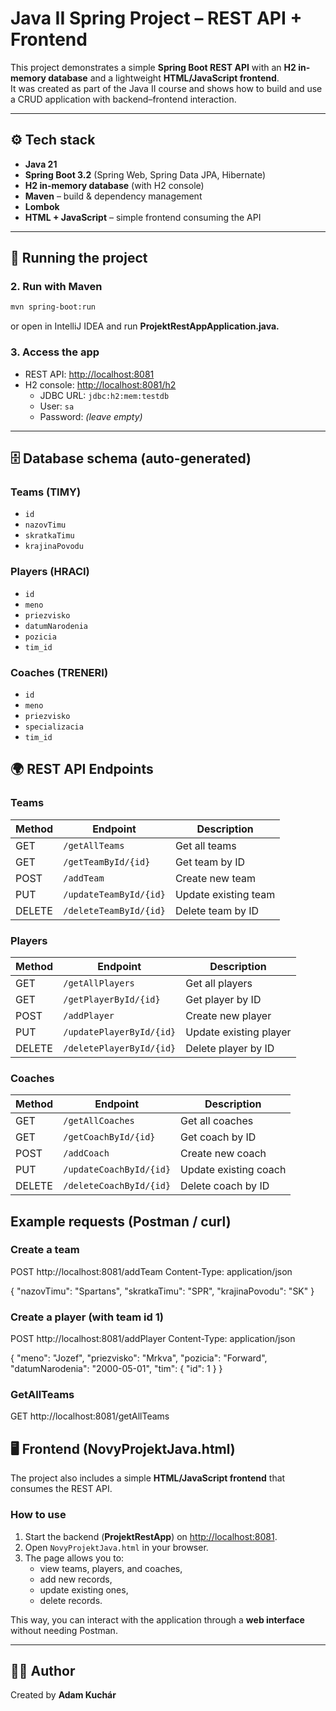 # Java II Spring Project – REST API + Frontend

This project demonstrates a simple **Spring Boot REST API** with an **H2 in-memory database** and a lightweight **HTML/JavaScript frontend**.  
It was created as part of the Java II course and shows how to build and use a CRUD application with backend–frontend interaction.  

---

## ⚙️ Tech stack
- **Java 21**
- **Spring Boot 3.2** (Spring Web, Spring Data JPA, Hibernate)
- **H2 in-memory database** (with H2 console)
- **Maven** – build & dependency management
- **Lombok**
- **HTML + JavaScript** – simple frontend consuming the API

---
## 🚀 Running the project

### 2. Run with Maven
```bash
mvn spring-boot:run
```
or open in IntelliJ IDEA and run **ProjektRestAppApplication.java.**


### 3. Access the app
- REST API: [http://localhost:8081](http://localhost:8081)  
- H2 console: [http://localhost:8081/h2](http://localhost:8081/h2)  
  - JDBC URL: `jdbc:h2:mem:testdb`  
  - User: `sa`  
  - Password: *(leave empty)*

---

## 🗄️ Database schema (auto-generated)

### Teams (TIMY)
- `id`
- `nazovTimu`
- `skratkaTimu`
- `krajinaPovodu`

### Players (HRACI)
- `id`
- `meno`
- `priezvisko`
- `datumNarodenia`
- `pozicia`
- `tim_id`

### Coaches (TRENERI)
- `id`
- `meno`
- `priezvisko`
- `specializacia`
- `tim_id`





## 🌍 REST API Endpoints

### Teams
| Method | Endpoint                | Description             |
|--------|--------------------------|-------------------------|
| GET    | `/getAllTeams`           | Get all teams           |
| GET    | `/getTeamById/{id}`      | Get team by ID          |
| POST   | `/addTeam`               | Create new team         |
| PUT    | `/updateTeamById/{id}`   | Update existing team    |
| DELETE | `/deleteTeamById/{id}`   | Delete team by ID       |

### Players
| Method | Endpoint                   | Description              |
|--------|-----------------------------|--------------------------|
| GET    | `/getAllPlayers`            | Get all players          |
| GET    | `/getPlayerById/{id}`       | Get player by ID         |
| POST   | `/addPlayer`                | Create new player        |
| PUT    | `/updatePlayerById/{id}`    | Update existing player   |
| DELETE | `/deletePlayerById/{id}`    | Delete player by ID      |

### Coaches
| Method | Endpoint                   | Description              |
|--------|-----------------------------|--------------------------|
| GET    | `/getAllCoaches`            | Get all coaches          |
| GET    | `/getCoachById/{id}`        | Get coach by ID          |
| POST   | `/addCoach`                 | Create new coach         |
| PUT    | `/updateCoachById/{id}`     | Update existing coach    |
| DELETE | `/deleteCoachById/{id}`     | Delete coach by ID       |


## Example requests (Postman / curl)
### Create a team
POST http://localhost:8081/addTeam
Content-Type: application/json

{
  "nazovTimu": "Spartans",
  "skratkaTimu": "SPR",
  "krajinaPovodu": "SK"
}

### Create a player (with team id 1)
POST http://localhost:8081/addPlayer
Content-Type: application/json

{
  "meno": "Jozef",
  "priezvisko": "Mrkva",
  "pozicia": "Forward",
  "datumNarodenia": "2000-05-01",
  "tim": { "id": 1 }
}

### GetAllTeams 
GET http://localhost:8081/getAllTeams


## 🖥️ Frontend (NovyProjektJava.html)

The project also includes a simple **HTML/JavaScript frontend** that consumes the REST API.

### How to use
1. Start the backend (**ProjektRestApp**) on [http://localhost:8081](http://localhost:8081).  
2. Open `NovyProjektJava.html` in your browser.  
3. The page allows you to:
   - view teams, players, and coaches,
   - add new records,
   - update existing ones,
   - delete records.

This way, you can interact with the application through a **web interface** without needing Postman.

---

## 🧑‍💻 Author
Created by **Adam Kuchár**  
